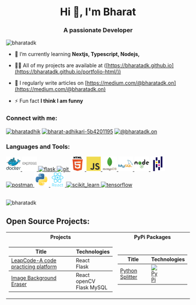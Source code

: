 <h1 align="center">Hi 👋, I'm Bharat</h1>
<h3 align="center">A passionate Developer</h3>

<p align="left"> <img src="https://komarev.com/ghpvc/?username=bharatadk&label=Profile%20views&color=0e75b6&style=flat" alt="bharatadk" /> </p>

- 🌱 I’m currently learning **Nextjs, Typescript, Nodejs,**

- 👨‍💻 All of my projects are available at ([https://bharatadk.github.io](https://bharatadk.github.io/portfolio-html/))

- 📝 I regularly write articles on [https://medium.com/@bharatadk.on](https://medium.com/@bharatadk.on)

- ⚡ Fun fact **I think I am funny**

<h3 align="left">Connect with me:</h3>
<p align="left">
<a href="https://twitter.com/bharatadhik" target="blank"><img align="center" src="https://raw.githubusercontent.com/rahuldkjain/github-profile-readme-generator/master/src/images/icons/Social/twitter.svg" alt="bharatadhik" height="30" width="40" /></a>
<a href="https://linkedin.com/in/bharat-adhikari-5b4201195" target="blank"><img align="center" src="https://raw.githubusercontent.com/rahuldkjain/github-profile-readme-generator/master/src/images/icons/Social/linked-in-alt.svg" alt="bharat-adhikari-5b4201195" height="30" width="40" /></a>
<a href="https://medium.com/@bharatadk.on" target="blank"><img align="center" src="https://raw.githubusercontent.com/rahuldkjain/github-profile-readme-generator/master/src/images/icons/Social/medium.svg" alt="@bharatadk.on" height="30" width="40" /></a>
</p>

<h3 align="left">Languages and Tools:</h3>
<p align="left"> <a href="https://www.docker.com/" target="_blank" rel="noreferrer"> <img src="https://raw.githubusercontent.com/devicons/devicon/master/icons/docker/docker-original-wordmark.svg" alt="docker" width="40" height="40"/> </a> <a href="https://expressjs.com" target="_blank" rel="noreferrer"> <img src="https://raw.githubusercontent.com/devicons/devicon/master/icons/express/express-original-wordmark.svg" alt="express" width="40" height="40"/> </a> <a href="https://flask.palletsprojects.com/" target="_blank" rel="noreferrer"> <img src="https://www.vectorlogo.zone/logos/pocoo_flask/pocoo_flask-icon.svg" alt="flask" width="40" height="40"/> </a> <a href="https://git-scm.com/" target="_blank" rel="noreferrer"> <img src="https://www.vectorlogo.zone/logos/git-scm/git-scm-icon.svg" alt="git" width="40" height="40"/> </a> <a href="https://www.w3.org/html/" target="_blank" rel="noreferrer"> <img src="https://raw.githubusercontent.com/devicons/devicon/master/icons/html5/html5-original-wordmark.svg" alt="html5" width="40" height="40"/> </a> <a href="https://developer.mozilla.org/en-US/docs/Web/JavaScript" target="_blank" rel="noreferrer"> <img src="https://raw.githubusercontent.com/devicons/devicon/master/icons/javascript/javascript-original.svg" alt="javascript" width="40" height="40"/> </a> <a href="https://www.mongodb.com/" target="_blank" rel="noreferrer"> <img src="https://raw.githubusercontent.com/devicons/devicon/master/icons/mongodb/mongodb-original-wordmark.svg" alt="mongodb" width="40" height="40"/> </a> <a href="https://www.mysql.com/" target="_blank" rel="noreferrer"> <img src="https://raw.githubusercontent.com/devicons/devicon/master/icons/mysql/mysql-original-wordmark.svg" alt="mysql" width="40" height="40"/> </a> <a href="https://nodejs.org" target="_blank" rel="noreferrer"> <img src="https://raw.githubusercontent.com/devicons/devicon/master/icons/nodejs/nodejs-original-wordmark.svg" alt="nodejs" width="40" height="40"/> </a> <a href="https://pandas.pydata.org/" target="_blank" rel="noreferrer"> <img src="https://raw.githubusercontent.com/devicons/devicon/2ae2a900d2f041da66e950e4d48052658d850630/icons/pandas/pandas-original.svg" alt="pandas" width="40" height="40"/> </a> <a href="https://postman.com" target="_blank" rel="noreferrer"> <img src="https://www.vectorlogo.zone/logos/getpostman/getpostman-icon.svg" alt="postman" width="40" height="40"/> </a> <a href="https://www.python.org" target="_blank" rel="noreferrer"> <img src="https://raw.githubusercontent.com/devicons/devicon/master/icons/python/python-original.svg" alt="python" width="40" height="40"/> </a> <a href="https://reactjs.org/" target="_blank" rel="noreferrer"> <img src="https://raw.githubusercontent.com/devicons/devicon/master/icons/react/react-original-wordmark.svg" alt="react" width="40" height="40"/> </a> <a href="https://scikit-learn.org/" target="_blank" rel="noreferrer"> <img src="https://upload.wikimedia.org/wikipedia/commons/0/05/Scikit_learn_logo_small.svg" alt="scikit_learn" width="40" height="40"/> </a> <a href="https://www.tensorflow.org" target="_blank" rel="noreferrer"> <img src="https://www.vectorlogo.zone/logos/tensorflow/tensorflow-icon.svg" alt="tensorflow" width="40" height="40"/> </a> </p>


<br><img align="center" src="https://github-readme-stats.vercel.app/api?username=bharatadk&show_icons=true&locale=en" alt="bharatadk" />
<br>

## Open Source Projects:
<table>
    <tbody><tr><th>Projects </th><th>PyPi Packages</th></tr>
  
   
</td><td>
<table>
<thead>
<tr>
<th>Title</th>
<th>Technologies</th>
</tr>
</thead>
<tbody>
<tr>
<td><a href="https://github.com/bharatadk/LeapCode--A-code-practicing-platform">LeapCode-A code practicing platform</a></td>
<td> React</br> Flask</td>
</tr>
</tbody>

<tbody>
<tr>
<td><a href="https://github.com/bharatadk/Image-Background-Eraser">Image Background Eraser</a></td>
<td> React openCV</br> Flask MySQL</td>
</tr>
</tbody>

</table>
  
</td><td>
<table>
<thead>
<tr>
<th>Title</th>
<th>Technologies</th>
</tr>
</thead>
<tbody>
<tr>
<td><a href="https://github.com/bharatadk/python_splitter">Python Splitter</a></td>
<td><a href="https://pypi.org/project/python-splitter/" rel="nofollow"><img src="https://pypi.org/static/images/logo-small.8998e9d1.svg" alt="PyPi"  style="max-width: 24px;"></a> <a target="_blank" rel="noopener noreferrer nofollow" href="></a></td>
</tr>




</tbody>
</table>
</table>





